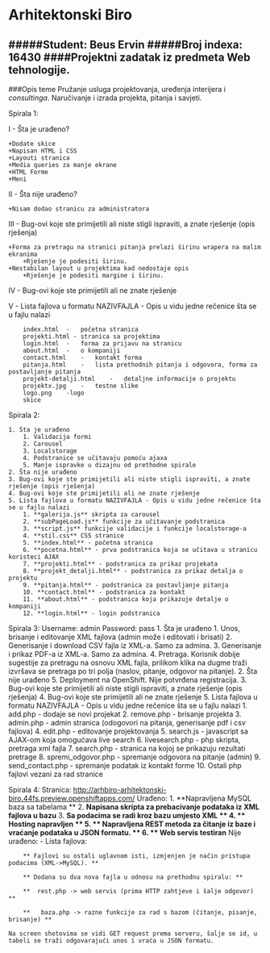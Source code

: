 # Arhitektonski Biro

#####**Student:** Beus Ervin
#####**Broj indexa:** 16430
####Projektni zadatak iz predmeta Web tehnologije.
-------------
###Opis teme
Pružanje usluga projektovanja, uređenja interijera i *consultinga*. Naručivanje i izrada projekta, pitanja i savjeti. 

Spirala 1:

I  - Šta je urađeno?

    +Dodate skice
    +Napisan HTML i CSS
    +Layouti stranica
    +Media queries za manje ekrane
    +HTML Forme
    +Meni
    
II  - Šta nije urađeno?

    +Nisam dodao stranicu za administratora
    
III - Bug-ovi koje ste primijetili ali niste stigli ispraviti, a znate rješenje (opis rješenja)

    +Forma za pretragu na stranici pitanja prelazi širinu wrapera na malim ekranima
        +Rješenje je podesiti širinu.
    +Nestabilan layout u projektima kad nedostaje opis
        +Rješenje je podesiti margine i širinu.
        
IV  - Bug-ovi koje ste primijetili ali ne znate rješenje

V  - Lista fajlova u formatu NAZIVFAJLA - Opis u vidu jedne rečenice šta se u fajlu nalazi

        index.html  -   početna stranica
        projekti.html - stranica sa projektima
        login.html  -   forma za prijavu na stranicu
        about.html  -   o kompaniji
        contact.html    -   kontakt forma
        pitanja.html    -   lista prethodnih pitanja i odgovora, forma za postavljanje pitanja
        projekt-detalji.html    -   detaljne informacije o projektu
        projektx.jpg    -   testne slike
        logo.png    -logo
        skice
        
Spirala 2:

    1. Šta je urađeno
        1. Validacija formi
        2. Carousel 
        3. Localstorage
        4. Podstranice se učitavaju pomoću ajaxa
        5. Manje ispravke u dizajnu od prethodne spirale
    2. Šta nije urađeno
    3. Bug-ovi koje ste primijetili ali niste stigli ispraviti, a znate rješenje (opis rješenja)
    4. Bug-ovi koje ste primijetili ali ne znate rješenje
    5. Lista fajlova u formatu NAZIVFAJLA - Opis u vidu jedne rečenice šta se u fajlu nalazi
        1. **galerija.js** skripta za carousel
        2. **subPageLoad.js** funkcije za učitavanje podstranica
        3. **script.js** funkcije validacije i funkcije localstorage-a
        4. **stil.css** CSS stranice
        5. **index.html** - početna stranica
        6. **pocetna.html** - prva podstranica koja se učitava u stranicu koristeci AJAX
        7. **projekti.html** - podstranica za prikaz projekata
        8. **projekt_detalji.html** - podstranica za prikaz detalja o projektu
        9. **pitanja.html** - podstranica za postavljanje pitanja
        10. **contact.html** - podstranica za kontakt
        11. **about.html** - podstranica koja prikazuje detalje o kompaniji
        12. **login.html** - login podstranica
        
Spirala 3:
    Username: admin Password: pass
    1. Šta je urađeno
        1. Unos, brisanje i editovanje XML fajlova  (admin može i editovati i brisati)
        2. Generisanje i download CSV fajla iz XML-a. Samo za admina.
        3. Generisanje i prikaz PDF-a iz XML-a. Samo za admina.
        4. Pretraga. Korisnik dobije sugestije za pretragu na osnovu XML fajla, prilikom klika na dugme traži izvršava se pretraga po tri polja (naslov, pitanje, odgovor na pitanje).
    2. Šta nije urađeno
        5. Deployment na OpenShift. Nije potvrđena registracija.
    3. Bug-ovi koje ste primijetili ali niste stigli ispraviti, a znate rješenje (opis rješenja)
    4. Bug-ovi koje ste primijetili ali ne znate rješenje
    5. Lista fajlova u formatu NAZIVFAJLA - Opis u vidu jedne rečenice šta se u fajlu nalazi
        1. add.php - dodaje se novi projekat
        2. remove.php - brisanje projekta
        3. admin.php - admin stranica (odogovori na pitanja, generisanje pdf i csv fajlova)
        4. edit.php - editovanje projektovanja
        5. search.js - javascript sa AJAX-om koja omogućava live search
        6. livesearch.php - php skripta, pretraga xml fajla
        7. search.php - stranica na kojoj se prikazuju rezultati pretrage
        8. spremi_odgovor.php - spremanje odgovora na pitanje (admin)
        9. send_contact.php - spremanje podatak iz kontakt forme
        10. Ostali php fajlovi vezani za rad stranice
        
Spirala 4:
    Stranica: http://arhbiro-arhitektonski-biro.44fs.preview.openshiftapps.com/
    Urađeno:
        1. **Napravljena MySQL baza sa tabelama **
        2. **Napisana skripta za prebacivanje podataka iz XML fajlova u bazu**
        3. **Sa podacima se radi kroz bazu umjesto XML **
        4. ** Hosting napravljen **
        5. ** Napravljena REST metoda za čitanje iz baze i vraćanje podataka u JSON formatu. **
        6. ** Web servis testiran**
    Nije urađeno:
        -
    Lista fajlova:
    
        ** Fajlovi su ostali uglavnom isti, izmjenjen je način pristupa podacima (XML->MySQL). **
        
        ** Dodana su dva nova fajla u odnosu na prethodnu spiralu: **
        
        **  rest.php -> web servis (prima HTTP zahtjeve i šalje odgovor) **
          
        **   baza.php -> razne funkcije za rad s bazom (čitanje, pisanje, brisanje) **
        
    Na screen shotovima se vidi GET request prema serveru, šalje se id, u tabeli se traži odgovarajući unos i vraća u JSON formatu.
    

